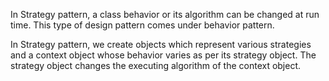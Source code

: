 In Strategy pattern, a class behavior or its algorithm can be changed at run time. This type of design pattern comes under behavior pattern. 

In Strategy pattern, we create objects which represent various strategies and a context object whose behavior varies as per its strategy object. The strategy object changes the executing algorithm of the context object. 